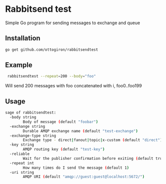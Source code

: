 # Rabbitsend test

Simple Go program for sending messages to exchange and queue

## Installation 

```sh
go get github.com/ottogiron/rabbitsendtest 
```

## Example

```sh
 rabbitsendtest --repeat=200 --body="foo"
```

Will send 200 messages with foo concatenated with i, foo0..foo199


## Usage

```sh
sage of rabbitsendtest:
  -body string
        Body of message (default "foobar")
  -exchange string
        Durable AMQP exchange name (default "test-exchange")
  -exchange-type string
        Exchange type - direct|fanout|topic|x-custom (default "direct")
  -key string
        AMQP routing key (default "test-key")
  -reliable
        Wait for the publisher confirmation before exiting (default true)
  -repeat int
        How many times do I send the message (default 1)
  -uri string
        AMQP URI (default "amqp://guest:guest@localhost:5672/")
```